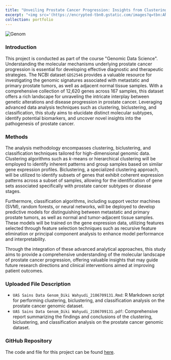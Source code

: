 ```yaml
---
title: "Unveiling Prostate Cancer Progression: Insights from Clustering, Biclustering, and Classification Analysis of NCBI Dataset `GDS2546`"
excerpt: "<img src='(https://encrypted-tbn0.gstatic.com/images?q=tbn:ANd9GcSPNh_BU1R6mC0cIq8aCR3R3rW2ZIxwbsdDuCWSI5saArQpnxmf_jbJ6FJO_oawyA1c68M&usqp=CAU'>"
collection: portfolio
---
```


![Genom](https://encrypted-tbn0.gstatic.com/images?q=tbn:ANd9GcSPNh_BU1R6mC0cIq8aCR3R3rW2ZIxwbsdDuCWSI5saArQpnxmf_jbJ6FJO_oawyA1c68M&usqp=CAU)

### Introduction
This project is conducted as part of the course "Genomic Data Science". Understanding the molecular mechanisms underlying prostate cancer progression is essential for developing effective diagnostic and therapeutic strategies. The NCBI dataset `GDS2546` provides a valuable resource for investigating the genomic signatures associated with metastatic and primary prostate tumors, as well as adjacent normal tissue samples. With a comprehensive collection of 12,620 genes across 167 samples, this dataset offers a rich landscape for unraveling the intricate interplay between genetic alterations and disease progression in prostate cancer. Leveraging advanced data analysis techniques such as clustering, biclustering, and classification, this study aims to elucidate distinct molecular subtypes, identify potential biomarkers, and uncover novel insights into the pathogenesis of prostate cancer.

### Methods
The analysis methodology encompasses clustering, biclustering, and classification techniques tailored for high-dimensional genomic data. Clustering algorithms such as $k$-means or hierarchical clustering will be employed to identify inherent patterns and group samples based on similar gene expression profiles. Biclustering, a specialized clustering approach, will be utilized to identify subsets of genes that exhibit coherent expression patterns across a subset of samples, allowing for the identification of gene sets associated specifically with prostate cancer subtypes or disease stages.

Furthermore, classification algorithms, including support vector machines (SVM), random forests, or neural networks, will be deployed to develop predictive models for distinguishing between metastatic and primary prostate tumors, as well as normal and tumor-adjacent tissue samples. These models will be trained on the gene expression data, utilizing features selected through feature selection techniques such as recursive feature elimination or principal component analysis to enhance model performance and interpretability.

Through the integration of these advanced analytical approaches, this study aims to provide a comprehensive understanding of the molecular landscape of prostate cancer progression, offering valuable insights that may guide future research directions and clinical interventions aimed at improving patient outcomes.

### Uploaded File Description
- `UAS Sains Data Genom_Diki Wahyudi_2106709131.Rmd`: R Markdown script for performing clustering, biclustering, and classification analysis on the prostate cancer genomic dataset.
- `UAS Sains Data Genom_Diki Wahyudi_2106709131.pdf`: Comprehensive report summarizing the findings and conclusions of the clustering, biclustering, and classification analysis on the prostate cancer genomic dataset.

### GitHub Repository
The code and file for this project can be found [here](https://github.com/dikiwahyudi11/Clustering-Biclustering-Classification-on-Prostate-Cancer-Genomics). 
